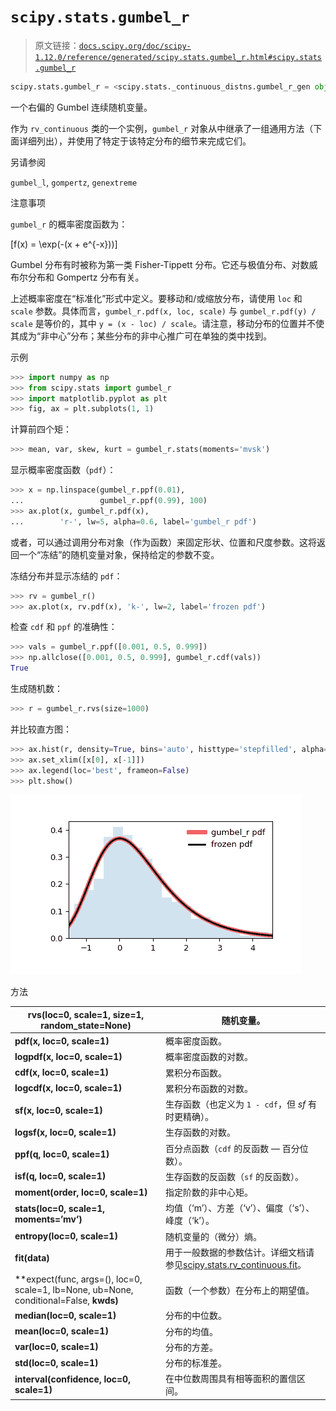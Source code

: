 # `scipy.stats.gumbel_r`

> 原文链接：[`docs.scipy.org/doc/scipy-1.12.0/reference/generated/scipy.stats.gumbel_r.html#scipy.stats.gumbel_r`](https://docs.scipy.org/doc/scipy-1.12.0/reference/generated/scipy.stats.gumbel_r.html#scipy.stats.gumbel_r)

```py
scipy.stats.gumbel_r = <scipy.stats._continuous_distns.gumbel_r_gen object>
```

一个右偏的 Gumbel 连续随机变量。

作为 `rv_continuous` 类的一个实例，`gumbel_r` 对象从中继承了一组通用方法（下面详细列出），并使用了特定于该特定分布的细节来完成它们。

另请参阅

`gumbel_l`, `gompertz`, `genextreme`

注意事项

`gumbel_r` 的概率密度函数为：

\[f(x) = \exp(-(x + e^{-x}))\]

Gumbel 分布有时被称为第一类 Fisher-Tippett 分布。它还与极值分布、对数威布尔分布和 Gompertz 分布有关。

上述概率密度在“标准化”形式中定义。要移动和/或缩放分布，请使用 `loc` 和 `scale` 参数。具体而言，`gumbel_r.pdf(x, loc, scale)` 与 `gumbel_r.pdf(y) / scale` 是等价的，其中 `y = (x - loc) / scale`。请注意，移动分布的位置并不使其成为“非中心”分布；某些分布的非中心推广可在单独的类中找到。

示例

```py
>>> import numpy as np
>>> from scipy.stats import gumbel_r
>>> import matplotlib.pyplot as plt
>>> fig, ax = plt.subplots(1, 1) 
```

计算前四个矩：

```py
>>> mean, var, skew, kurt = gumbel_r.stats(moments='mvsk') 
```

显示概率密度函数（`pdf`）：

```py
>>> x = np.linspace(gumbel_r.ppf(0.01),
...                 gumbel_r.ppf(0.99), 100)
>>> ax.plot(x, gumbel_r.pdf(x),
...        'r-', lw=5, alpha=0.6, label='gumbel_r pdf') 
```

或者，可以通过调用分布对象（作为函数）来固定形状、位置和尺度参数。这将返回一个“冻结”的随机变量对象，保持给定的参数不变。

冻结分布并显示冻结的 `pdf`：

```py
>>> rv = gumbel_r()
>>> ax.plot(x, rv.pdf(x), 'k-', lw=2, label='frozen pdf') 
```

检查 `cdf` 和 `ppf` 的准确性：

```py
>>> vals = gumbel_r.ppf([0.001, 0.5, 0.999])
>>> np.allclose([0.001, 0.5, 0.999], gumbel_r.cdf(vals))
True 
```

生成随机数：

```py
>>> r = gumbel_r.rvs(size=1000) 
```

并比较直方图：

```py
>>> ax.hist(r, density=True, bins='auto', histtype='stepfilled', alpha=0.2)
>>> ax.set_xlim([x[0], x[-1]])
>>> ax.legend(loc='best', frameon=False)
>>> plt.show() 
```

![../../_images/scipy-stats-gumbel_r-1.png](img/43e18672c29ad31689e9407faead4c8e.png)

方法

| **rvs(loc=0, scale=1, size=1, random_state=None)** | 随机变量。 |
| --- | --- |
| **pdf(x, loc=0, scale=1)** | 概率密度函数。 |
| **logpdf(x, loc=0, scale=1)** | 概率密度函数的对数。 |
| **cdf(x, loc=0, scale=1)** | 累积分布函数。 |
| **logcdf(x, loc=0, scale=1)** | 累积分布函数的对数。 |
| **sf(x, loc=0, scale=1)** | 生存函数（也定义为 `1 - cdf`，但 *sf* 有时更精确）。 |
| **logsf(x, loc=0, scale=1)** | 生存函数的对数。 |
| **ppf(q, loc=0, scale=1)** | 百分点函数（`cdf` 的反函数 — 百分位数）。 |
| **isf(q, loc=0, scale=1)** | 生存函数的反函数（`sf` 的反函数）。 |
| **moment(order, loc=0, scale=1)** | 指定阶数的非中心矩。 |
| **stats(loc=0, scale=1, moments=’mv’)** | 均值（‘m’）、方差（‘v’）、偏度（‘s’）、峰度（‘k’）。 |
| **entropy(loc=0, scale=1)** | 随机变量的（微分）熵。 |
| **fit(data)** | 用于一般数据的参数估计。详细文档请参见[scipy.stats.rv_continuous.fit](https://docs.scipy.org/doc/scipy/reference/generated/scipy.stats.rv_continuous.fit.html#scipy.stats.rv_continuous.fit)。 |
| **expect(func, args=(), loc=0, scale=1, lb=None, ub=None, conditional=False, **kwds)** | 函数（一个参数）在分布上的期望值。 |
| **median(loc=0, scale=1)** | 分布的中位数。 |
| **mean(loc=0, scale=1)** | 分布的均值。 |
| **var(loc=0, scale=1)** | 分布的方差。 |
| **std(loc=0, scale=1)** | 分布的标准差。 |
| **interval(confidence, loc=0, scale=1)** | 在中位数周围具有相等面积的置信区间。 |
